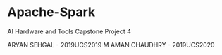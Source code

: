 # Apache-Spark

AI Hardware and Tools
Capstone Project 4

ARYAN SEHGAL     -  2019UCS2019
M AMAN CHAUDHRY  -  2019UCS2020

